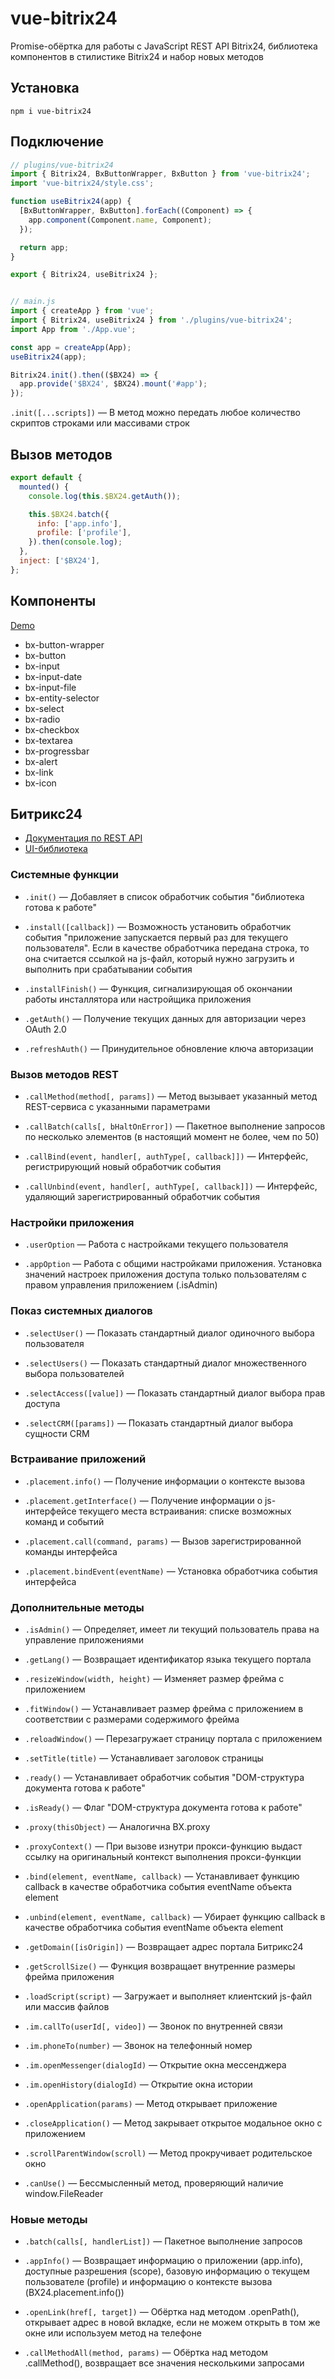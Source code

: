 # vue-bitrix24

Promise-обёртка для работы с JavaScript REST API Bitrix24, библиотека компонентов в стилистике Bitrix24 и набор новых методов

## Установка

```nodejs
npm i vue-bitrix24
```

## Подключение
```js
// plugins/vue-bitrix24
import { Bitrix24, BxButtonWrapper, BxButton } from 'vue-bitrix24';
import 'vue-bitrix24/style.css';

function useBitrix24(app) {
  [BxButtonWrapper, BxButton].forEach((Component) => {
    app.component(Component.name, Component);
  });

  return app;
}

export { Bitrix24, useBitrix24 };


// main.js
import { createApp } from 'vue';
import { Bitrix24, useBitrix24 } from './plugins/vue-bitrix24';
import App from './App.vue';

const app = createApp(App);
useBitrix24(app);

Bitrix24.init().then(($BX24) => {
  app.provide('$BX24', $BX24).mount('#app');
});
```
`.init([...scripts])` — В метод можно передать любое количество скриптов строками или массивами строк

## Вызов методов
```js
export default {
  mounted() {
    console.log(this.$BX24.getAuth());

    this.$BX24.batch({
      info: ['app.info'],
      profile: ['profile'],
    }).then(console.log);
  },
  inject: ['$BX24'],
};
```

## Компоненты

[Demo](https://astrotrain55.github.io/vue-bitrix24/)
* bx-button-wrapper
* bx-button
* bx-input
* bx-input-date
* bx-input-file
* bx-entity-selector
* bx-select
* bx-radio
* bx-checkbox
* bx-textarea
* bx-progressbar
* bx-alert
* bx-link
* bx-icon

## Битрикс24
* [Документация по REST API](https://dev.1c-bitrix.ru/rest_help/js_library/)
* [UI-библиотека](https://dev.1c-bitrix.ru/api_d7/bitrix/ui/)

### Системные функции

* `.init()` — Добавляет в список обработчик события "библиотека готова к работе"

* `.install([callback])` — Возможность установить обработчик события "приложение запускается первый раз для текущего пользователя". Если в качестве обработчика передана строка, то она считается ссылкой на js-файл, который нужно загрузить и выполнить при срабатывании события

* `.installFinish()` — Функция, сигнализирующая об окончании работы инсталлятора или настройщика приложения

* `.getAuth()` — Получение текущих данных для авторизации через OAuth 2.0

* `.refreshAuth()` — Принудительное обновление ключа авторизации

### Вызов методов REST

* `.callMethod(method[, params])` — Метод вызывает указанный метод REST-сервиса с указанными параметрами

* `.callBatch(calls[, bHaltOnError])` — Пакетное выполнение запросов по несколько элементов (в настоящий момент не более, чем по 50)

* `.callBind(event, handler[, authType[, callback]])` — Интерфейс, регистрирующий новый обработчик события

* `.callUnbind(event, handler[, authType[, callback]])` — Интерфейс, удаляющий зарегистрированный обработчик события

### Настройки приложения

* `.userOption` — Работа с настройками текущего пользователя

* `.appOption` — Работа с общими настройками приложения. Установка значений настроек приложения доступа только пользователям с правом управления приложением (.isAdmin)

### Показ системных диалогов

* `.selectUser()` — Показать стандартный диалог одиночного выбора пользователя

* `.selectUsers()` — Показать стандартный диалог множественного выбора пользователей

* `.selectAccess([value])` — Показать стандартный диалог выбора прав доступа

* `.selectCRM([params])` — Показать стандартный диалог выбора сущности CRM

### Встраивание приложений

* `.placement.info()` — Получение информации о контексте вызова

* `.placement.getInterface()` — Получение информации о js-интерфейсе текущего места встраивания: списке возможных команд и событий

* `.placement.call(command, params)` — Вызов зарегистрированной команды интерфейса

* `.placement.bindEvent(eventName)` — Установка обработчика события интерфейса

### Дополнительные методы

* `.isAdmin()` — Определяет, имеет ли текущий пользователь права на управление приложениями

* `.getLang()` — Возвращает идентификатор языка текущего портала

* `.resizeWindow(width, height)` — Изменяет размер фрейма с приложением

* `.fitWindow()` — Устанавливает размер фрейма с приложением в соответствии с размерами содержимого фрейма

* `.reloadWindow()` — Перезагружает страницу портала с приложением

* `.setTitle(title)` — Устанавливает заголовок страницы

* `.ready()` — Устанавливает обработчик события "DOM-структура документа готова к работе"

* `.isReady()` — Флаг "DOM-структура документа готова к работе"

* `.proxy(thisObject)` — Аналогична BX.proxy

* `.proxyContext()` — При вызове изнутри прокси-функцию выдаст ссылку на оригинальный контекст выполнения прокси-функции

* `.bind(element, eventName, callback)` — Устанавливает функцию callback в качестве обработчика события eventName объекта element

* `.unbind(element, eventName, callback)` — Убирает функцию callback в качестве обработчика события eventName объекта element

* `.getDomain([isOrigin])` — Возвращает адрес портала Битрикс24

* `.getScrollSize()` — Функция возвращает внутренние размеры фрейма приложения

* `.loadScript(script)` — Загружает и выполняет клиентский js-файл или массив файлов

* `.im.callTo(userId[, video])` — Звонок по внутренней связи

* `.im.phoneTo(number)` — Звонок на телефонный номер

* `.im.openMessenger(dialogId)` — Открытие окна мессенджера

* `.im.openHistory(dialogId)` — Открытие окна истории

* `.openApplication(params)` — Метод открывает приложение

* `.closeApplication()` — Метод закрывает открытое модальное окно с приложением

* `.scrollParentWindow(scroll)` — Метод прокручивает родительское окно

* `.canUse()` — Бессмысленный метод, проверяющий наличие window.FileReader

### Новые методы

* `.batch(calls[, handlerList])` — Пакетное выполнение запросов

* `.appInfo()` — Возвращает информацию о приложении (app.info), доступные разрешения (scope), базовую информацию о текущем пользователе (profile) и информацию о контексте вызова (BX24.placement.info())

* `.openLink(href[, target])` — Обёртка над методом .openPath(), открывает адрес в новой вкладке, если не можем открыть в том же окне или используем метод на телефоне

* `.callMethodAll(method, params)` — Обёртка над методом .callMethod(), возвращает все значения несколькими запросами
